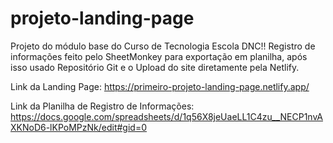 # projeto-landing-page
Projeto do módulo base do Curso de Tecnologia Escola DNC!!
Registro de informações feito pelo SheetMonkey para exportação em planilha, após isso usado Repositório Git e o Upload do site diretamente pela Netlify.

Link da Landing Page: https://primeiro-projeto-landing-page.netlify.app/

Link da Planilha de Registro de Informações: https://docs.google.com/spreadsheets/d/1q56X8jeUaeLL1C4zu__NECP1nvAXKNoD6-lKPoMPzNk/edit#gid=0
